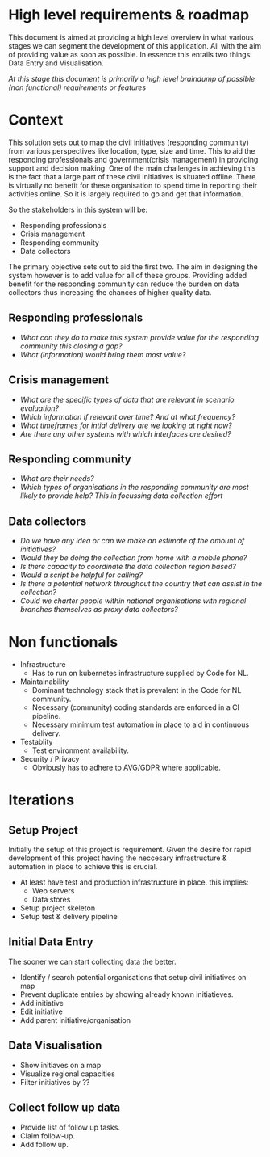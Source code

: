 # High level requirements & roadmap
This document is aimed at providing a high level overview in what various stages we can segment the development of this application. All with the aim of providing value as soon as possible. In essence this entails two things: Data Entry and Visualisation.

_At this stage this document is primarily a high level braindump of possible (non functional) requirements or features_

# Context
This solution sets out to map the civil initiatives (responding community) from various perspectives like location, type, size and time. This to aid the responding professionals and government(crisis management) in providing support and decision making. One of the main challenges in achieving this is the fact that a large part of these civil initiatives is situated offline. There is virtually no benefit for these organisation to spend time in reporting their activities online. So it is largely required to go and get that information.

So the stakeholders in this system will be:
* Responding professionals
* Crisis management
* Responding community
* Data collectors
   
The primary objective sets out to aid the first two. The aim in designing the system however is to add value for
all of these groups. Providing added benefit for the responding community can reduce the burden on data collectors thus increasing the chances of higher quality data.

## Responding professionals
* _What can they do to make this system provide value for the responding community this closing a gap?_
* _What (information) would bring them most value?_

## Crisis management
* _What are the specific types of data that are relevant in scenario evaluation?_
* _Which information if relevant over time? And at what frequency?_
* _What timeframes for intial delivery are we looking at right now?_
* _Are there any other systems with which interfaces are desired?_

## Responding community
* _What are their needs?_
* _Which types of organisations in the responding community are most likely to provide help? This in focussing data collection effort_

## Data collectors
* _Do we have any idea or can we make an estimate of the amount of initiatives?_
* _Would they be doing the collection from home with a mobile phone?_
* _Is there capacity to coordinate the data collection region based?_
* _Would a script be helpful for calling?_
* _Is there a potential network throughout the country that can assist in the collection?_
* _Could we charter people within national organisations with regional branches themselves as proxy data collectors?_

# Non functionals
* Infrastructure
  * Has to run on kubernetes infrastructure supplied by Code for NL.
* Maintainability
  * Dominant technology stack that is prevalent in the Code for NL community.
  * Necessary (community) coding standards are enforced in a CI pipeline.
  * Necessary minimum test automation in place to aid in continuous delivery.
* Testablity
  * Test environment availability.
* Security / Privacy
  * Obviously has to adhere to AVG/GDPR where applicable.

# Iterations

## Setup Project
Initially the setup of this project is requirement. Given the desire for rapid development of this project
having the neccesary infrastructure & automation in place to achieve this is crucial.
* At least have test and production infrastructure in place. this implies:
  * Web servers
  * Data stores
* Setup project skeleton
* Setup test & delivery pipeline

## Initial Data Entry
The sooner we can start collecting data the better.

* Identify / search potential organisations that setup civil initiatives on map
* Prevent duplicate entries by showing already known initiatieves.
* Add initiative
* Edit initiative
* Add parent initiative/organisation

## Data Visualisation
* Show initiaves on a map
* Visualize regional capacities
* Filter initiatives by ??

## Collect follow up data
* Provide list of follow up tasks.
* Claim follow-up.
* Add follow up.
